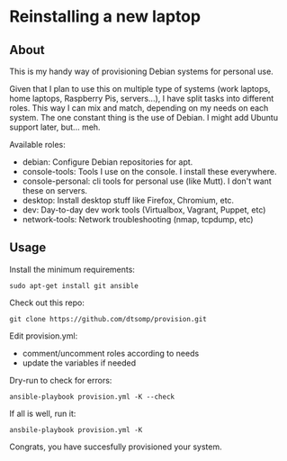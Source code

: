# Reinstalling a new laptop

## About

This is my handy way of provisioning Debian systems for personal use.

Given that I plan to use this on multiple type of systems (work laptops, home laptops, Raspberry Pis, servers...), I have split tasks into different roles.
This way I can mix and match, depending on my needs on each system.
The one constant thing is the use of Debian.
I might add Ubuntu support later, but... meh.

Available roles:

- debian: Configure Debian repositories for apt. 
- console-tools: Tools I use on the console. I install these everywhere.
- console-personal: cli tools for personal use (like Mutt). I don't want these on servers.
- desktop: Install desktop stuff like Firefox, Chromium, etc.
- dev: Day-to-day dev work tools (Virtualbox, Vagrant, Puppet, etc)
- network-tools: Network troubleshooting (nmap, tcpdump, etc)

## Usage

Install the minimum requirements:

    sudo apt-get install git ansible

Check out this repo:

    git clone https://github.com/dtsomp/provision.git

Edit provision.yml:
- comment/uncomment roles according to needs
- update the variables if needed

Dry-run to check for errors:

    ansible-playbook provision.yml -K --check

If all is well, run it:

    ansbile-playbook provision.yml -K

Congrats, you have succesfully provisioned your system.
